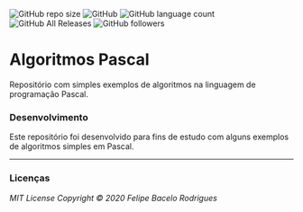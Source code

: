 ![GitHub repo size](https://img.shields.io/github/repo-size/felipebacelo/Algoritmos_Pascal?style=for-the-badge)
![GitHub](https://img.shields.io/github/license/felipebacelo/Algoritmos_Pascal?style=for-the-badge)
![GitHub language count](https://img.shields.io/github/languages/count/felipebacelo/Algoritmos_Pascal?style=for-the-badge)
![GitHub All Releases](https://img.shields.io/github/downloads/felipebacelo/Algoritmos_Pascal/total?style=for-the-badge)
![GitHub followers](https://img.shields.io/github/followers/felipebacelo?style=for-the-badge)

# Algoritmos Pascal

Repositório com simples exemplos de algoritmos na linguagem de programação Pascal.

### Desenvolvimento

Este repositório foi desenvolvido para fins de estudo com alguns exemplos de algoritmos simples em Pascal.

***

### Licenças

_MIT License_
_Copyright   ©   2020 Felipe Bacelo Rodrigues_
